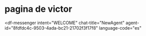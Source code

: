 #  pagina de victor
<script src="https://www.gstatic.com/dialogflow-console/fast/messenger/bootstrap.js?v=1"></script>
<df-messenger
  intent="WELCOME"
  chat-title="NewAgent"
  agent-id="8fdfdc4c-9503-4ada-bc21-21702f3f17f8"
  language-code="es"
></df-messenger>
